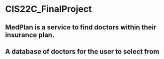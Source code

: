 # CIS22C_FinalProject
## MedPlan is a service to find doctors within their insurance plan. 
## A database of doctors for the user to select from
